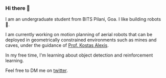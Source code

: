 ### Hi there 👋

I am an undergraduate student from BITS Pilani, Goa. I like building robots 🤖.

I am currently working on motion planning of aerial robots
that can be deployed in geometrically constrained environments such as mines and caves, under the guidance of 
[Prof. Kostas Alexis](http://www.kostasalexis.com/). 

In my free time, I'm learning about object detection and reinforcement learning.

Feel free to DM me on [twitter](https://twitter.com/theharshulk).
